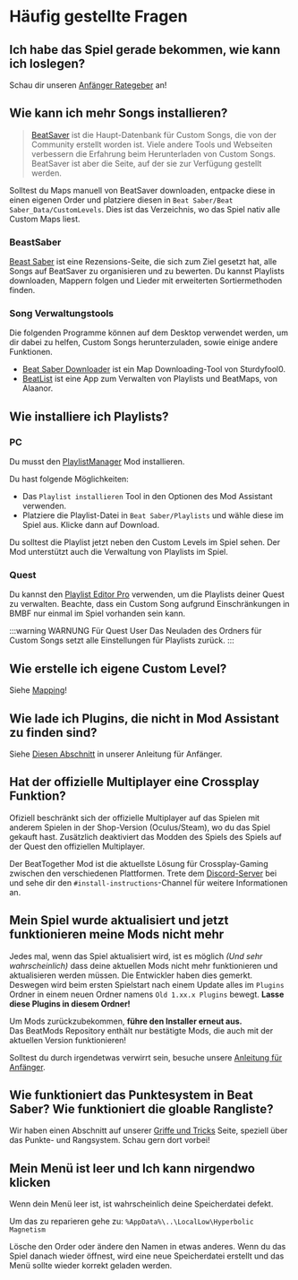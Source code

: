 # Häufig gestellte Fragen

## Ich habe das Spiel gerade bekommen, wie kann ich loslegen?
Schau dir unseren [Anfänger Rategeber](/beginners-guide.md) an!

## Wie kann ich mehr Songs installieren?
> [BeatSaver](https://beatsaver.com) ist die Haupt-Datenbank für Custom Songs, die von der Community erstellt worden ist. Viele andere Tools und Webseiten verbessern die Erfahrung beim Herunterladen von Custom Songs. BeatSaver ist aber die Seite, auf der sie zur Verfügung gestellt werden.

Solltest du Maps manuell von BeatSaver downloaden, entpacke diese in einen eigenen Order und platziere diesen in `Beat Saber/Beat Saber_Data/CustomLevels`. Dies ist das Verzeichnis, wo das Spiel nativ alle Custom Maps liest.

### BeastSaber
[Beast Saber](https://www.bsaber.com) ist eine Rezensions-Seite, die sich zum Ziel gesetzt hat, alle Songs auf BeatSaver zu organisieren und zu bewerten. Du kannst Playlists downloaden, Mappern folgen und Lieder mit erweiterten Sortiermethoden finden.

### Song Verwaltungstools
Die folgenden Programme können auf dem Desktop verwendet werden, um dir dabei zu helfen, Custom Songs herunterzuladen, sowie einige andere Funktionen.

* [Beat Saber Downloader](https://drive.google.com/file/d/1QWedF77hWYbqcigIWa2UcpXlhqGTjwR1/view) ist ein Map Downloading-Tool von Sturdyfool0.
* [BeatList](https://github.com/Alaanor/beatlist) ist eine App zum Verwalten von Playlists und BeatMaps, von Alaanor.

## Wie installiere ich Playlists?

### PC
Du musst den [PlaylistManager](https://github.com/rithik-b/PlaylistManager/releases/latest) Mod installieren.

Du hast folgende Möglichkeiten:

* Das `Playlist installieren` Tool in den Optionen des Mod Assistant verwenden.
* Platziere die Playlist-Datei in `Beat Saber/Playlists` und wähle diese im Spiel aus. Klicke dann auf Download.

Du solltest die Playlist jetzt neben den Custom Levels im Spiel sehen. Der Mod unterstützt auch die Verwaltung von Playlists im Spiel.

### Quest
Du kannst den [Playlist Editor Pro](https://beatsaberquest.com/bmbf/my-tools/playlist-editor-pro/) verwenden, um die Playlists deiner Quest zu verwalten. Beachte, dass ein Custom Song aufgrund Einschränkungen in BMBF nur einmal im Spiel vorhanden sein kann.

:::warning WARNUNG Für Quest User Das Neuladen des Ordners für Custom Songs setzt alle Einstellungen für Playlists zurück. :::

## Wie erstelle ich eigene Custom Level?
Siehe [Mapping](/mapping/)!

## Wie lade ich Plugins, die nicht in Mod Assistant zu finden sind?
Siehe [Diesen Abschnitt](/pc-modding.md#manual-installation) in unserer Anleitung für Anfänger.

## Hat der offizielle Multiplayer eine Crossplay Funktion?
Ofiziell beschränkt sich der offizielle Multiplayer auf das Spielen mit anderem Spielen in der Shop-Version (Oculus/Steam), wo du das Spiel gekauft hast. Zusätzlich deaktiviert das Modden des Spiels des Spiels auf der Quest den offiziellen Multiplayer.

Der BeatTogether Mod ist die aktuellste Lösung für Crossplay-Gaming zwischen den verschiedenen Plattformen. Trete dem [Discord-Server](https://discord.com/invite/gezGrFG4tz) bei und sehe dir den `#install-instructions`-Channel für weitere Informationen an.

## Mein Spiel wurde aktualisiert und jetzt funktionieren meine Mods nicht mehr
Jedes mal, wenn das Spiel aktualisiert wird, ist es möglich *(Und sehr wahrscheinlich)* dass deine aktuellen Mods nicht mehr funktionieren und aktualisieren werden müssen. Die Entwickler haben dies gemerkt. Deswegen wird beim ersten Spielstart nach einem Update alles im `Plugins` Ordner in einem neuen Ordner namens `Old 1.xx.x Plugins` bewegt. **Lasse diese Plugins in diesem Ordner!**

Um Mods zurückzubekommen, **führe den Installer erneut aus.**  
Das BeatMods Repository enthält nur bestätigte Mods, die auch mit der aktuellen Version funktionieren!

Solltest du durch irgendetwas verwirrt sein, besuche unsere [Anleitung für Anfänger](/beginners-guide.md).

## Wie funktioniert das Punktesystem in Beat Saber? Wie funktioniert die gloable Rangliste?
Wir haben einen Abschnitt auf unserer [Griffe und Tricks](/grips-and-tricks.md) Seite, speziell über das Punkte- und Rangsystem. Schau gern dort vorbei!

## Mein Menü ist leer und Ich kann nirgendwo klicken
Wenn dein Menü leer ist, ist wahrscheinlich deine Speicherdatei defekt.

Um das zu reparieren gehe zu: `%AppData%\..\LocalLow\Hyperbolic Magnetism`

Lösche den Order oder ändere den Namen in etwas anderes. Wenn du das Spiel danach wieder öffnest, wird eine neue Speicherdatei erstellt und das Menü sollte wieder korrekt geladen werden.
